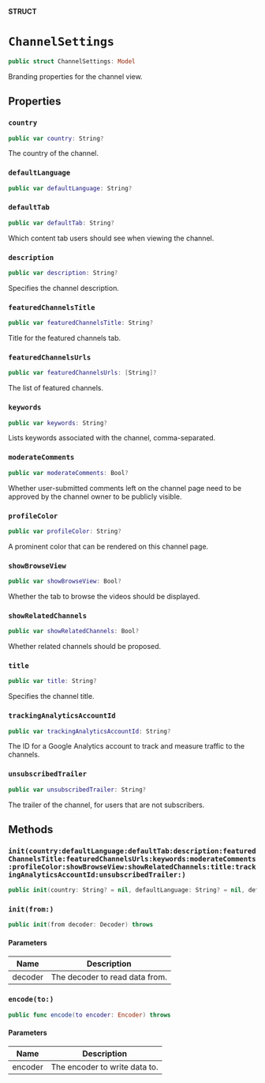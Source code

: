 **STRUCT**

# `ChannelSettings`

```swift
public struct ChannelSettings: Model
```

Branding properties for the channel view.

## Properties
### `country`

```swift
public var country: String?
```

The country of the channel.

### `defaultLanguage`

```swift
public var defaultLanguage: String?
```

### `defaultTab`

```swift
public var defaultTab: String?
```

Which content tab users should see when viewing the channel.

### `description`

```swift
public var description: String?
```

Specifies the channel description.

### `featuredChannelsTitle`

```swift
public var featuredChannelsTitle: String?
```

Title for the featured channels tab.

### `featuredChannelsUrls`

```swift
public var featuredChannelsUrls: [String]?
```

The list of featured channels.

### `keywords`

```swift
public var keywords: String?
```

Lists keywords associated with the channel, comma-separated.

### `moderateComments`

```swift
public var moderateComments: Bool?
```

Whether user-submitted comments left on the channel page need to be approved by the channel owner to be publicly visible.

### `profileColor`

```swift
public var profileColor: String?
```

A prominent color that can be rendered on this channel page.

### `showBrowseView`

```swift
public var showBrowseView: Bool?
```

Whether the tab to browse the videos should be displayed.

### `showRelatedChannels`

```swift
public var showRelatedChannels: Bool?
```

Whether related channels should be proposed.

### `title`

```swift
public var title: String?
```

Specifies the channel title.

### `trackingAnalyticsAccountId`

```swift
public var trackingAnalyticsAccountId: String?
```

The ID for a Google Analytics account to track and measure traffic to the channels.

### `unsubscribedTrailer`

```swift
public var unsubscribedTrailer: String?
```

The trailer of the channel, for users that are not subscribers.

## Methods
### `init(country:defaultLanguage:defaultTab:description:featuredChannelsTitle:featuredChannelsUrls:keywords:moderateComments:profileColor:showBrowseView:showRelatedChannels:title:trackingAnalyticsAccountId:unsubscribedTrailer:)`

```swift
public init(country: String? = nil, defaultLanguage: String? = nil, defaultTab: String? = nil, description: String? = nil, featuredChannelsTitle: String? = nil, featuredChannelsUrls: [String]? = nil, keywords: String? = nil, moderateComments: Bool? = nil, profileColor: String? = nil, showBrowseView: Bool? = nil, showRelatedChannels: Bool? = nil, title: String? = nil, trackingAnalyticsAccountId: String? = nil, unsubscribedTrailer: String? = nil)
```

### `init(from:)`

```swift
public init(from decoder: Decoder) throws
```

#### Parameters

| Name | Description |
| ---- | ----------- |
| decoder | The decoder to read data from. |

### `encode(to:)`

```swift
public func encode(to encoder: Encoder) throws
```

#### Parameters

| Name | Description |
| ---- | ----------- |
| encoder | The encoder to write data to. |
